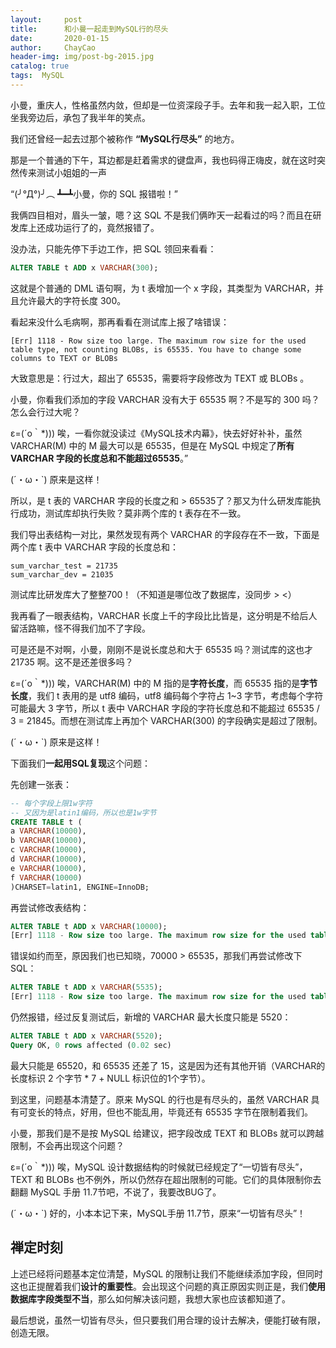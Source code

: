 ```yaml
---
layout:     post
title:      和小曼一起走到MySQL行的尽头
date:       2020-01-15
author:     ChayCao
header-img: img/post-bg-2015.jpg 
catalog: true
tags:  MySQL                            
---
```



小曼，重庆人，性格虽然内敛，但却是一位资深段子手。去年和我一起入职，工位坐我旁边后，承包了我半年的笑点。

我们还曾经一起去过那个被称作 **“MySQL行尽头”** 的地方。

那是一个普通的下午，耳边都是赶着需求的键盘声，我也码得正嗨皮，就在这时突然传来测试小姐姐的一声

“(╯°Д°)╯︵ ┻━┻小曼，你的 SQL 报错啦！”

我俩四目相对，眉头一皱，嗯？这 SQL 不是我们俩昨天一起看过的吗？而且在研发库上还成功运行了的，竟然报错了。

没办法，只能先停下手边工作，把 SQL 领回来看看：

```sql
ALTER TABLE t ADD x VARCHAR(300);
```

这就是个普通的 DML 语句啊，为 t 表增加一个 x 字段，其类型为 VARCHAR，并且允许最大的字符长度 300。

看起来没什么毛病啊，那再看看在测试库上报了啥错误：
```
[Err] 1118 - Row size too large. The maximum row size for the used table type, not counting BLOBs, is 65535. You have to change some columns to TEXT or BLOBs
```

大致意思是：行过大，超出了 65535，需要将字段修改为 TEXT 或 BLOBs 。

小曼，你看我们添加的字段 VARCHAR 没有大于 65535 啊？不是写的 300 吗？怎么会行过大呢？

ε=(´ο｀*))) 唉，一看你就没读过《MySQL技术内幕》，快去好好补补，虽然 VARCHAR(M) 中的 M 最大可以是 65535，但是在 MySQL 中规定了**所有 VARCHAR 字段的长度总和不能超过65535**。”

(´・ω・`) 原来是这样！

所以，是 t 表的 VARCHAR 字段的长度之和 > 65535了？那又为什么研发库能执行成功，测试库却执行失败？莫非两个库的 t 表存在不一致。

我们导出表结构一对比，果然发现有两个 VARCHAR 的字段存在不一致，下面是两个库 t 表中 VARCHAR 字段的长度总和：

```
sum_varchar_test = 21735
sum_varchar_dev = 21035
```

测试库比研发库大了整整700！（不知道是哪位改了数据库，没同步 > <）

我再看了一眼表结构，VARCHAR 长度上千的字段比比皆是，这分明是不给后人留活路嘛，怪不得我们加不了字段。

可是还是不对啊，小曼，刚刚不是说长度总和大于 65535 吗？测试库的这也才 21735 啊。这不是还差很多吗？

ε=(´ο｀*))) 唉，VARCHAR(M) 中的 M 指的是**字符长度**，而 65535 指的是**字节长度**，我们 t 表用的是 utf8 编码，utf8 编码每个字符占 1~3 字节，考虑每个字符可能最大 3 字节，所以 t 表中 VARCHAR 字段的字符长度总和不能超过 65535 / 3 = 21845。而想在测试库上再加个 VARCHAR(300) 的字段确实是超过了限制。

(´・ω・`) 原来是这样！

下面我们**一起用SQL复现**这个问题：

先创建一张表：

```sql
-- 每个字段上限1w字符
-- 又因为是latin1编码，所以也是1w字节
CREATE TABLE t (
a VARCHAR(10000),
b VARCHAR(10000),
c VARCHAR(10000),
d VARCHAR(10000),
e VARCHAR(10000),
f VARCHAR(10000)
)CHARSET=latin1, ENGINE=InnoDB;
```

再尝试修改表结构：

```sql
ALTER TABLE t ADD x VARCHAR(10000);
[Err] 1118 - Row size too large. The maximum row size for the used table type, not counting BLOBs, is 65535. You have to change some columns to TEXT or BLOBs
```

错误如约而至，原因我们也已知晓，70000 > 65535，那我们再尝试修改下 SQL：

```sql
ALTER TABLE t ADD x VARCHAR(5535);
[Err] 1118 - Row size too large. The maximum row size for the used table type, not counting BLOBs, is 65535. You have to change some columns to TEXT or BLOBs
```

仍然报错，经过反复测试后，新增的 VARCHAR 最大长度只能是 5520：

```sql
ALTER TABLE t ADD x VARCHAR(5520);
Query OK, 0 rows affected (0.02 sec)
```

最大只能是 65520，和 65535 还差了 15，这是因为还有其他开销（VARCHAR的长度标识 2 个字节 * 7 + NULL 标识位的1个字节）。

到这里，问题基本清楚了。原来 MySQL 的行也是有尽头的，虽然 VARCHAR 具有可变长的特点，好用，但也不能乱用，毕竟还有 65535 字节在限制着我们。

小曼，那我们是不是按 MySQL 给建议，把字段改成 TEXT 和 BLOBs 就可以跨越限制，不会再出现这个问题？

ε=(´ο｀*))) 唉，MySQL 设计数据结构的时候就已经规定了“一切皆有尽头”，TEXT 和 BLOBs 也不例外，所以仍然存在超出限制的可能。它们的具体限制你去翻翻 MySQL 手册 11.7节吧，不说了，我要改BUG了。

(´・ω・`) 好的，小本本记下来，MySQL手册 11.7节，原来“一切皆有尽头”！

## 禅定时刻

上述已经将问题基本定位清楚，MySQL 的限制让我们不能继续添加字段，但同时这也正提醒着我们**设计的重要性**。会出现这个问题的真正原因实则正是，我们**使用数据库字段类型不当**，那么如何解决该问题，我想大家也应该都知道了。

最后想说，虽然一切皆有尽头，但只要我们用合理的设计去解决，便能打破有限，创造无限。

